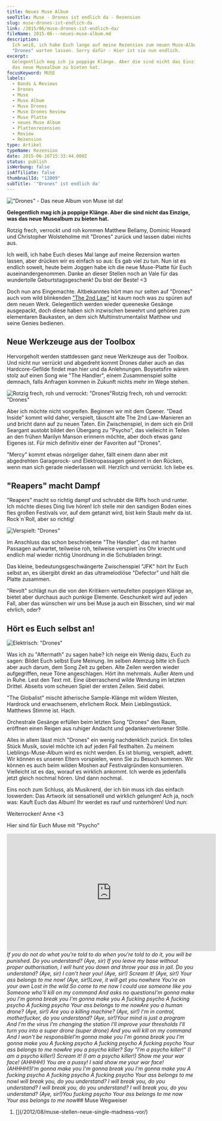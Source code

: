 ```yaml
---
title: Neues Muse Album
seoTitle: Muse - Drones ist endlich da - Rezension
slug: muse-drones-ist-endlich-da
link: /2015/06/muse-drones-ist-endlich-da/
fileName: 2015-06---neues-muse-album.md
description:
  Ich weiß, ich habe Euch lange auf meine Rezension zum neuen Muse-Album
  "Drones" warten lassen. Sorry dafür - Hier ist sie nun endlich.
excerpt:
  Gelegentlich mag ich ja poppige Klänge. Aber die sind nicht das Einzige, was
  das neue Musealbum zu bieten hat.
focusKeyword: MUSE
labels:
  - Bands & Reviews
  - Drones
  - Muse
  - Muse Album
  - Muse Drones
  - Muse Drones Review
  - Muse Platte
  - neues Muse Album
  - Plattenrezension
  - Review
  - Rezension
type: Artikel
typeName: Rezension
date: 2015-06-16T15:33:44.000Z
status: publish
isWerbung: false
isAffiliate: false
thumbnailId: "12009"
subTitle: '"Drones" ist endlich da'
---
```


!["Drones" - Das neue Album von Muse ist da!](http://cardamonchai.com/wp-content/uploads/2015/06/vscocam-photo-2-640x640.jpg '"Drones" - Das neue Album von Muse ist da!')

<strong>Gelegentlich mag ich ja poppige Klänge. Aber die sind nicht das Einzige,
was das neue Musealbum zu bieten hat. </strong>

Rotzig frech, verrockt und roh kommen Matthew Bellamy, Dominic Howard und
Christopher Wolsteholme mit "Drones" zurück und lassen dabei nichts aus.

Ich weiß, ich habe Euch dieses Mal lange auf meine Rezension warten lassen, aber
drücken wir es einfach so aus: Es gab viel zu tun. Nun ist es endlich soweit,
heute beim Joggen habe ich die neue Muse-Platte für Euch auseinandergenommen.
Danke an dieser Stellen noch an Vale für das wundertolle Geburtstagsgeschenk! Du
bist der Beste! &lt;3

Doch nun ans Eingemachte. Altbekanntes hört man nur selten auf "Drones" auch vom
wild blinkenden ["The 2nd Law"](/2012/09/muse-the-second-law-ist-da/) ist kaum
noch was zu spüren auf dem neuen Werk. Gelegentlich werden wieder queeneske
Gesänge ausgepackt, doch diese haben sich inzwischen bewehrt und gehören zum
elementaren Baukasten, an dem sich Multiinstrumentalist Matthew und seine Genies
bedienen.

## Neue Werkzeuge aus der Toolbox

Hervorgeholt werden stattdessen ganz neue Werkzeuge aus der Toolbox. Und nicht
nur verrückt und abgedreht kommt Drones daher auch an das Hardcore-Gefilde
findet man hier und da Anlehnungen. Boysetsfire wären stolz auf einen Song wie
"The Handler", einem Zusammenspiel sollte demnach, falls Anfragen kommen in
Zukunft nichts mehr im Wege stehen.

![Rotzig frech, roh und verrockt: "Drones"Rotzig frech, roh und verrockt: "Drones"](http://cardamonchai.com/wp-content/uploads/2015/06/vscocam-photo-3-640x640.jpg 'Rotzig frech, roh und verrockt: "Drones"')

Aber ich möchte nicht vorgreifen. Beginnen wir mit dem Opener. "Dead Inside"
kommt wild daher, verspielt, täuscht alte The 2nd Law-Manieren an und bricht
dann auf zu neuen Taten. Ein Zwischenspiel, in dem sich ein Drill Seargant
austobt bildet den Übergang zu "Psycho", das vielleicht in Teilen an den frühen
Marilyn Manson erinnern möchte, aber doch etwas ganz Eigenes ist. Für mich
definitiv einer der Favoriten auf "Drones".

"Mercy" kommt etwas nörgeliger daher, fällt einem dann aber mit abgedrehten
Garagerock- und Elektropassagen gekonnt in den Rücken, wenn man sich gerade
niederlassen will. Herzlich und verrückt. Ich liebe es.

## "Reapers" macht Dampf

"Reapers" macht so richtig dampf und schrubbt die Riffs hoch und runter. Ich
möchte dieses Ding live hören! Ich stelle mir den sandigen Boden eines fies
großen Festivals vor, auf dem getanzt wird, bist kein Staub mehr da ist.
Rock´n`Roll, aber so richtig!

![Verspielt: "Drones"](http://cardamonchai.com/wp-content/uploads/2015/06/vscocam-photo-4-640x640.jpg 'Verspielt: "Drones"')

Im Anschluss das schon beschriebene "The Handler", das mit harten Passagen
aufwartet, teilweise roh, teilweise verspielt ins Ohr kriecht und endlich mal
wieder richtig Unordnung in die Schubladen bringt.

Das kleine, bedeutungsgeschwängerte Zwischenspiel "JFK" hört Ihr Euch selbst an,
es übergibt direkt an das ultramelodiöse "Defector" und hält die Platte
zusammen.

"Revolt" schlägt nun die von den Kritikern verteufelten poppigen Klänge an,
bietet aber durchaus auch punkige Elemente. Geschunkelt wird auf jeden Fall,
aber das wünschen wir uns bei Muse ja auch ein Bisschen, sind wir mal ehrlich,
oder?

## Hört es Euch selbst an!

![Elektrisch: "Drones"](http://cardamonchai.com/wp-content/uploads/2015/06/vscocam-photo-5-640x640.jpg 'Elektrisch: "Drones"')

Was ich zu "Aftermath" zu sagen habe? Ich neige ein Wenig dazu, Euch zu sagen:
Bildet Euch selbst Eure Meinung. Im selben Atemzug bitte ich Euch aber auch
darum, dem Song Zeit zu geben. Alte Zeilen werden wieder aufgegriffen, neue Töne
angeschlagen. Hört ihn mehrmals. Außer Atem und in Ruhe. Lest den Text mit. Eine
überraschend wilde Wendung im letzten Drittel. Abseits vom scheuen Spiel der
ersten Zeilen. Seid dabei.

"The Globalist" mischt ätherische Sample-Klänge mit wildem Westen, Hardrock und
erwachsenem, ehrlichem Rock. Mein Lieblingsstück. Matthews Stimme ist. Hach.

Orchestrale Gesänge erfüllen beim letzten Song "Drones" den Raum, eröffnen einen
Reigen aus ruhiger Andacht und gedankenverlorener Stille.

Alles in allem lässt mich "Drones" ein wenig nachdenklich zurück. Ein tolles
Stück Musik, soviel möchte ich auf jeden Fall festhalten. Zu meinem
Lieblings-Muse-Album wird es nicht werden. Es ist blumig, verspielt, adrett. Wir
können es unseren Eltern vorspielen, wenn Sie zu Besuch kommen. Wir können es
auch beim wilden Moshen auf Festivalgründen konsumieren. Vielleicht ist es das,
worauf es wirklich ankommt. Ich werde es jedenfalls jetzt gleich nochmal hören.
Und dann nochmal.

Eins noch zum Schluss, als Musiknerd, der ich bin muss ich das einfach
loswerden: Das Artwork ist sensationell und wirklich gelungen! Ach ja, noch was:
Kauft Euch das Album! Ihr werdet es rauf und runterhören! Und nun:

Weiterrocken! Anne &lt;3

Hier sind für Euch Muse mit "Psycho"

<iframe src="https://www.youtube.com/embed/UqLRqzTp6Rk?rel=0&amp;showinfo=0" width="560" height="315" frameborder="0" allowfullscreen="allowfullscreen"></iframe><em>If you do not do what you're told to do when you're told to do it, you will be punished. Do you understand?</em><em> (Aye, sir)</em><em> If you leave my base without proper authorisation, I will hunt you down and throw your ass in jail. Do you understand?</em><em> (Aye, sir)</em><em> I can't hear you!</em><em> (Aye, sir!)</em><em> Scream it!</em><em> (Aye, sir!)</em><em> Your ass belongs to me now!</em><em> (Aye, sir!)</em><em>Love, it will get you nowhere</em><em> You're on your own</em><em> Lost in the wild</em><em> So come to me now</em><em> I could use someone like you</em><em> Someone who'll kill on my command</em><em> And asks no questions</em><em>I'm gonna make you</em><em> I'm gonna break you</em><em> I'm gonna make you</em><em> A fucking psycho</em><em> A fucking psycho</em><em> A fucking psycho</em><em> Your ass belongs to me now</em><em>Are you a human drone?</em><em> (Aye, sir!)</em><em> Are you a killing machine?</em><em> (Aye, sir!)</em><em> I'm in control, motherfucker, do you understand?</em><em> (Aye, sir!)</em><em>Your mind is just a program</em><em> And I'm the virus</em><em> I'm changing the station</em><em> I'll improve your thresholds</em><em> I'll turn you into a super drone (super drone)</em><em> And you will kill on my command</em><em> And I won't be responsible</em><em>I'm gonna make you</em><em> I'm gonna break you</em><em> I'm gonna make you</em><em> A fucking psycho</em><em> A fucking psycho</em><em> A fucking psycho</em><em> Your ass belongs to me now</em><em>Are you a psycho killer? Say "I'm a psycho killer!"</em><em> (I am a psycho killer!)</em><em> Scream it!</em><em> (I am a psycho killer!)</em><em> Show me your war face!</em><em> (AHHHH!)</em><em> You are a pussy! I said show me your war face!</em><em> (AHHHH!)</em><em>I'm gonna make you</em><em> I'm gonna break you</em><em> I'm gonna make you</em><em> A fucking psycho</em><em> A fucking psycho</em><em> A fucking psycho</em><em> Your ass belongs to me now</em><em>I will break you, do you understand?</em><em> I will break you, do you understand?</em><em> I will break you, do you understand?</em><em> I will break you, do you understand?</em><em> (Aye, sir!)</em><em>You fucking psycho</em><em> Your ass belongs to me now</em><em> Your ass belongs to me now</em>## Muse Wegweiser<ol><li> [](/2012/08/muse-stellen-neue-single-madness-vor/)

